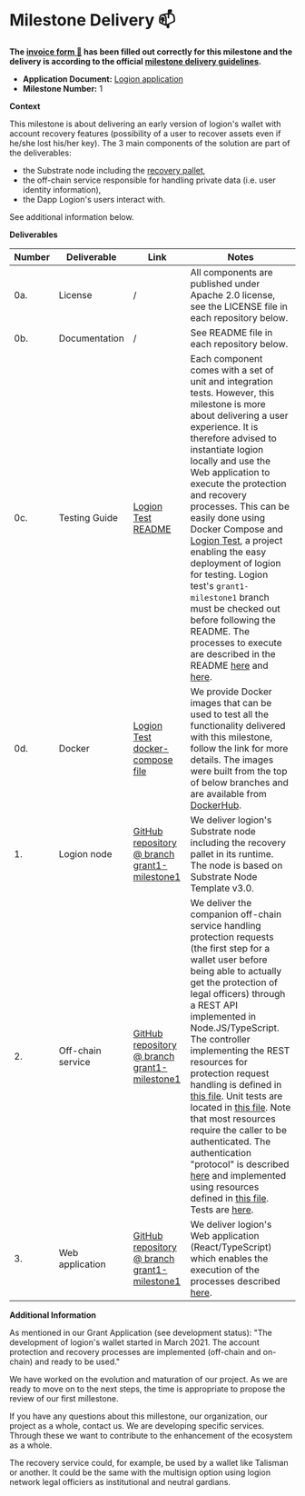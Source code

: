 # Milestone Delivery :mailbox:

**The [invoice form :pencil:](https://docs.google.com/forms/d/e/1FAIpQLSfmNYaoCgrxyhzgoKQ0ynQvnNRoTmgApz9NrMp-hd8mhIiO0A/viewform) has been filled out correctly for this milestone and the delivery is according to the official [milestone delivery guidelines](https://github.com/w3f/Grants-Program/blob/master/docs/milestone-deliverables-guidelines.md).**  

* **Application Document:** [Logion application](https://github.com/w3f/Grants-Program/blob/master/applications/logion_wallet.md)
* **Milestone Number:** 1

**Context**

This milestone is about delivering an early version of logion's wallet with account recovery features (possibility of a user to recover assets even if he/she lost his/her key).
The 3 main components of the solution are part of the deliverables:

- the Substrate node including the [recovery pallet](https://docs.substrate.io/rustdocs/latest/pallet_recovery/index.html),
- the off-chain service responsible for handling private data (i.e. user identity information),
- the Dapp Logion's users interact with.

See additional information below.

**Deliverables**

| Number | Deliverable | Link | Notes |
| ------------- | ------------- | ------------- |------------- |
| 0a. | License | / | All components are published under Apache 2.0 license, see the LICENSE file in each repository below. |
| 0b. | Documentation | / | See README file in each repository below. |
| 0c. | Testing Guide | [Logion Test README](https://github.com/logion-network/logion-test/tree/grant1-milestone1#logion-test) | Each component comes with a set of unit and integration tests. However, this milestone is more about delivering a user experience. It is therefore advised to instantiate logion locally and use the Web application to execute the protection and recovery processes. This can be easily done using Docker Compose and [Logion Test](https://github.com/logion-network/logion-test/tree/grant1-milestone1), a project enabling the easy deployment of logion for testing. Logion test's `grant1-milestone1` branch must be checked out before following the README. The processes to execute are described in the README [here](https://github.com/logion-network/logion-test/tree/grant1-milestone1#account-protection) and [here](https://github.com/logion-network/logion-test/tree/grant1-milestone1#account-recovery). |
| 0d. | Docker | [Logion Test docker-compose file](https://github.com/logion-network/logion-test/blob/grant1-milestone1/docker-compose.yml) | We provide Docker images that can be used to test all the functionality delivered with this milestone, follow the link for more details. The images were built from the top of below branches and are available from [DockerHub](https://hub.docker.com/u/logionnetwork). |
| 1. | Logion node | [GitHub repository @ branch grant1-milestone1](https://github.com/logion-network/logion-node/tree/grant1-milestone1) | We deliver logion's Substrate node including the recovery pallet in its runtime. The node is based on Substrate Node Template v3.0. |
| 2. | Off-chain service | [GitHub repository @ branch grant1-milestone1](https://github.com/logion-network/logion-backend-ts/tree/grant1-milestone1) | We deliver the companion off-chain service handling protection requests (the first step for a wallet user before being able to actually get the protection of legal officers) through a REST API implemented in Node.JS/TypeScript. The controller implementing the REST resources for protection request handling is defined in [this file](https://github.com/logion-network/logion-backend-ts/blob/grant1-milestone1/src/logion/controllers/protectionrequest.controller.ts). Unit tests are located in [this file](https://github.com/logion-network/logion-backend-ts/blob/grant1-milestone1/test/unit/controllers/protectionrequest.controller.spec.ts). Note that most resources require the caller to be authenticated. The authentication "protocol" is described [here](https://github.com/logion-network/logion-backend-ts/blob/grant1-milestone1/doc/Authentication.md) and implemented using resources defined in [this file](https://github.com/logion-network/logion-backend-ts/blob/grant1-milestone1/src/logion/controllers/authentication.controller.ts). Tests are [here](https://github.com/logion-network/logion-backend-ts/blob/grant1-milestone1/test/unit/controllers/authentication.controller.spec.ts). |
| 3. | Web application | [GitHub repository @ branch grant1-milestone1](https://github.com/logion-network/logion-wallet/tree/grant1-milestone1) | We deliver logion's Web application (React/TypeScript) which enables the execution of the processes described [here](https://github.com/logion-network/logion-test/tree/grant1-milestone1#use-cases). |

**Additional Information**

As mentioned in our Grant Application (see development status):
"The development of logion's wallet started in March 2021. The account protection and recovery processes are implemented (off-chain and on-chain) and ready to be used."

We have worked on the evolution and maturation of our project. As we are ready to move on to the next steps, the time is appropriate to propose the review of our first millestone.

If you have any questions about this millestone, our organization, our project as a whole, contact us.
We are developing specific services. Through these we want to contribute to the enhancement of the ecosystem as a whole.

The recovery service could, for example, be used by a wallet like Talisman or another. It could be the same with the multisign option using logion network legal officiers as institutional and neutral gardians.

